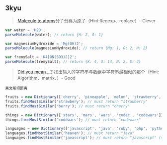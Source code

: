 ## 3kyu

>[Molecule to atoms](https://www.codewars.com/kata/molecule-to-atoms)分子分离为原子（Hint:Regexp、replace）- Clever

```js
var water = 'H2O';
parseMolecule(water); // return {H: 2, O: 1}

var magnesiumHydroxide = 'Mg(OH)2';
parseMolecule(magnesiumHydroxide); // return {Mg: 1, O: 2, H: 2}

var fremySalt = 'K4[ON(SO3)2]2';
parseMolecule(fremySalt); // return {K: 4, O: 14, N: 2, S: 4}
```

>[Did you mean ...?](https://www.codewars.com/kata/did-you-mean-dot-dot-dot) 找出输入的字符串与数组中字符串最相似的那个（Hint: Algorithm、matrix、）- Good

`莱文斯坦距离`

```js
fruits = new Dictionary(['cherry', 'pineapple', 'melon', 'strawberry', 'raspberry']);
fruits.findMostSimilar('strawbery'); // must return "strawberry"
fruits.findMostSimilar('berry'); // must return "cherry"

things = new Dictionary(['stars', 'mars', 'wars', 'codec', 'codewars']);
things.findMostSimilar('coddwars'); // must return "codewars"

languages = new Dictionary(['javascript', 'java', 'ruby', 'php', 'python', 'coffeescript']);
languages.findMostSimilar('heaven'); // must return "java"
languages.findMostSimilar('javascript'); // must return "javascript" (same words are obviously the most similar ones)
```
